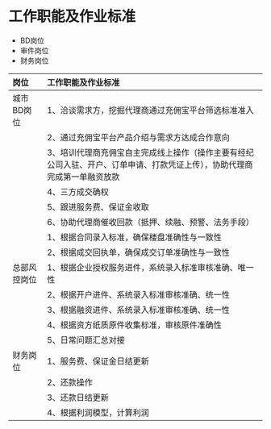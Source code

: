 # 工作职能及作业标准

* BD岗位
* 审件岗位
* 财务岗位

| 岗位 | 工作职能及作业标准 |
| :--- | :--- |
| 城市BD岗位 | 1、洽谈需求方，挖掘代理商通过充佣宝平台筛选标准准入 |
|  | 2、通过充佣宝平台产品介绍与需求方达成合作意向 |
|  | 3、培训代理商充佣宝自主完成线上操作（操作主要有经纪公司入驻、开户、订单申请、打款凭证上传），协助代理商完成第一单融资放款 |
|  | 4、三方成交确权 |
|  | 5、跟进服务费、保证金收取 |
|  | 6、协助代理商催收回款（抵押、续融、预警、法务手段） |
|  | 1、根据合同录入标准，确保楼盘准确性与一致性 |
|  | 2、根据成交回执单，确保成交订单准确性与一致性 |
| 总部风控岗位 | 1、根据企业授权服务进件，系统录入标准审核准确、唯一性 |
|  | 2、根据开户进件、系统录入标准审核准确、统一性 |
|  | 3、根据融资进件、系统录入标准审核准确、统一性 |
|  | 4、根据资方纸质原件收集标准，审核原件准确性 |
|  | 5、日常问题汇总对接 |
| 财务岗位 | 1、服务费、保证金日结更新 |
|  | 2、还款操作 |
|  | 3、还款日结更新 |
|  | 4、根据利润模型，计算利润 |



